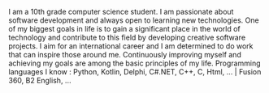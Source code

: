 I am a 10th grade computer science student. 
I am passionate about software development and always open to learning new technologies.
One of my biggest goals in life is to gain a significant place in the world of technology and contribute to this field by developing creative software projects. 
I aim for an international career and I am determined to do work that can inspire those around me. 
Continuously improving myself and achieving my goals are among the basic principles of my life.
Programming languages ​​I know : Python, Kotlin, Delphi, C#.NET, C++, C, Html, ... | Fusion 360, B2 English, ...
